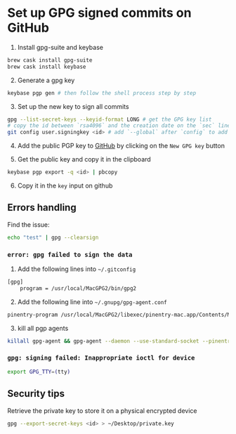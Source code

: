# Set up GPG signed commits on GitHub

1. Install gpg-suite and keybase
```sh
brew cask install gpg-suite
brew cask install keybase
```

2. Generate a gpg key
```sh
keybase pgp gen # then follow the shell process step by step
```

3. Set up the new key to sign all commits
```sh
gpg --list-secret-keys --keyid-format LONG # get the GPG key list
# copy the id between `rsa4096` and the creation date on the `sec` line
git config user.signingkey <id> # add `--global` after `config` to add the GPG key on every repositories
```

4. Add the public PGP key to [GitHub](https://github.com/settings/keys) by clicking on the `New GPG key` button

5. Get the public key and copy it in the clipboard
```sh
keybase pgp export -q <id> | pbcopy
```

6. Copy it in the `key` input on github

## Errors handling

Find the issue:
```sh
echo "test" | gpg --clearsign
```

### `error: gpg failed to sign the data`

1. Add the following lines into `~/.gitconfig`
```sh
[gpg]
	program = /usr/local/MacGPG2/bin/gpg2
```

2. Add the following line into `~/.gnupg/gpg-agent.conf`
```sh
pinentry-program /usr/local/MacGPG2/libexec/pinentry-mac.app/Contents/MacOS/pinentry-mac
```

3. kill all pgp agents
```sh
killall gpg-agent && gpg-agent --daemon --use-standard-socket --pinentry-program /usr/local/bin/pinentry
```

### `gpg: signing failed: Inappropriate ioctl for device`
```sh
export GPG_TTY=(tty)
```

## Security tips

Retrieve the private key to store it on a physical encrypted device
```sh
gpg --export-secret-keys <id> > ~/Desktop/private.key
```
